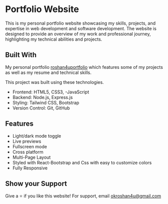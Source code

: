 
# Portfolio Website

This is my personal portfolio website showcasing my skills, projects, and expertise in web development and software development. The website is designed to provide an overview of my work and professional journey, highlighting my technical abilities and projects.


## Built With
My personal portfolio [roshan4uportfolio](https://roshan4uportfolio.netlify.app/) which features some of my projects as well as my resume and technical skills.

This project was built using these technologies.

- Frontend: HTML5, CSS3, -JavaScript
- Backend: Node.js, Express.js
- Styling: Tailwind CSS, Bootstrap
- Version Control: Git, GitHub

## Features

- Light/dark mode toggle
- Live previews
- Fullscreen mode
- Cross platform
- Multi-Page Layout
-  Styled with React-Bootstrap and Css with easy to customize colors
-  Fully Responsive


##  Show your Support


Give a ⭐ if you like this website! 
For support, email okroshan4u@gmail.com

